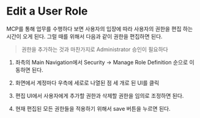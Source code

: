 # Edit a User Role
MCP를 통해 업무를 수행하다 보면 사용자의 입장에 따라 사용자의 권한을 편집 하는 시간이 오게 된다. 그럴 때를 위해서 다음과 같이 권한을 편집하면 된다.

> 권한을 추가하는 것과 마찬가지로 Administrator 승인이 필요하다

1. 좌측의 Main Navigation에서 Security &rightarrow; Manage Role Definition 순으로 이동하면 된다.

2. 화면에서 계정마다 우측에 세로로 나열된 점 세 개로 된 UI를 클릭

3. 편집 UI에서 사용자에게 추가할 권한과 삭제할 권한을 임의로 조정하면 된다.

4. 현재 편집된 모든 권한들을 적용하기 위해서  save 버튼을 누르면 된다.
